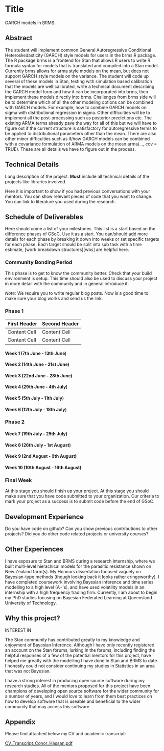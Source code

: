 #  Title 

GARCH models in BRMS.

## Abstract

The student will implement common General Autoregressive Conditional Heteroskedasticity (GARCH) style models for users in the brms R package. The R package brms is a frontend for Stan that allows R users to write R formula syntax for models that is translated and compiled into a Stan model. Currently brms allows for arma style models on the mean, but does not support GARCH style models on the variance. The student will code up several of these models in Stan, testing with simulation based calibration that the models are well calibrated, write a technical document describing the GARCH model form and how it can be incorporated into brms, then implement these models directly into brms. Challenges from brms side will be to determine which of all the other modeling options can be combined with GARCH models. For example, how to combine GARCH models on sigma with distributional regression in sigma. Other difficulties will be to implement all the post-processing such as posterior predictions etc. The existing ARMA terms already pave the way for all of this but we will have to figure out if the current structure is satisfactory for autoregressive terms to be applied to distributional parameters other than the mean. There are also other minor difficulties such as if/how GARCH models can be combined with a covariance formulation of ARMA models on the mean arma(..., cov = TRUE). These are all details we have to figure out in the process.

## Technical Details

Long description of the project. **Must** include all technical details of the
projects like libraries involved.

Here it is important to show if you had previous conversations with your
mentors. You can show relevant pieces of code that you want to change. You can
link to literature you used during the research.

## Schedule of Deliverables

Here should come a list of your milestones. This list is a start based on the
difference phases of GSoC. Use it as a start. You can/should add more details
for each phase by breaking it down into weeks or set specific targets for each
phase. Each target should be split into sub task with a time estimate, [work
breakdown structures][wbs] are helpful here.

### **Community Bonding Period**

This phase is to get to know the community better. Check that your build
environment is setup. This time should also be used to discuss your project in
more detail with the community and in general introduce it. 

*Note:* We require you to write regular blog posts. Now is a good time to make
sure your blog works and send us the link.

### **Phase 1**

First Header  | Second Header
------------- | -------------
Content Cell  | Content Cell
Content Cell  | Content Cell

#### Week 1 (7th June - 13th June)

#### Week 2 (14th June - 21st June)

#### Week 3 (22nd June - 28th June)

#### Week 4 (29th June - 4th July)

#### Week 5 (5th July - 11th July)

#### Week 6 (12th July - 18th July)

### **Phase 2**

#### Week 7 (19th July - 25th July)

#### Week 8 (26th July - 1st August)

#### Week 9 (2nd August - 9th August)

#### Week 10 (10th August - 16th August)


### **Final Week**

At this stage you should finish up your project. At this stage you should make
sure that you have code submitted to your organization. Our criteria to mark
your project as a success is to submit code before the end of GSoC.

## Development Experience

Do you have code on github? Can you show previous contributions to other projects?
Did you do other code related projects or university courses?

## Other Experiences

I have exposure to Stan and BRMS during a research internship, where we built multi-level hierachical models for the parasitic resistance shown on New Zealand farm(s). My Honours dissertation focused vaguely on Bayesian-type methods (though looking back it looks rather cringeworthy). I have completed coursework involving Bayesian inference and time series modelling to a high level (A+'s), and have used volatility models in an internship with a high frequency trading firm. Currently, I am about to begin my PhD studies focusing on Bayesian Federated Learning at Queensland University of Technology.

## Why this project?

INTEREST IN 


The Stan community has contributed greatly to my knowledge and enjoyment of Bayesian Inference. Although I have only recently registered an account on the Stan forums, lurking in the forums, including finding the helpful responses of a few of the potential mentors for this project, have helped me greatly with the modelling I have done in Stan and BRMS to date. I honestly could not consider continuing my studies in Statistics in an area that was not Bayesian. 

I have a strong interest in producing open source software during my research studies. All of the mentors proposed for this project have been champions of developing open source software for the wider community for a number of years, and I would love to learn from them best practices on how to develop software that is useable and beneficial to the wider community that may access this software. 

## Appendix

Please find attached below my CV and academic transcript:

[CV_Transcript_Conor_Hassan.pdf](https://github.com/conorhassan/gsoc/files/6253976/CV_Transcript_Conor_Hassan.pdf)
